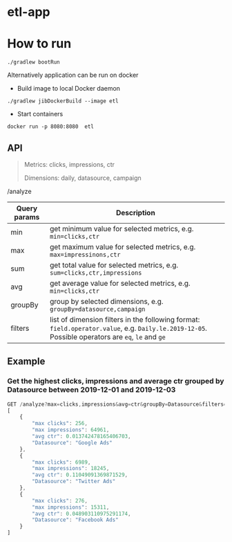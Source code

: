 # etl-app

# How to run


```
./gradlew bootRun
```

Alternatively application can be run on docker

- Build image to local Docker daemon
```
./gradlew jibDockerBuild --image etl
```
- Start containers
```
docker run -p 8080:8080  etl
```

## API
> Metrics: clicks, impressions, ctr
> 
> Dimensions: daily, datasource, campaign


/analyze 

| Query params | Description |
| --- | --- |
| min | get minimum value for selected metrics, e.g. `min=clicks,ctr`  |
| max | get maximum value for selected metrics, e.g. `max=impressinons,ctr`  |
| sum | get total value for selected metrics, e.g. `sum=clicks,ctr,impressions`  |
| avg | get average value for selected metrics, e.g. `min=clicks,ctr`  |
| groupBy | group by selected dimensions, e.g. `groupBy=datasource,campaign`  |
| filters | list of dimension filters in the following format: `field.operator.value`, e.g. `Daily.le.2019-12-05`. Possible operators are `eq`, `le` and `ge`   |

## Example

### Get the highest clicks, impressions and average ctr grouped by Datasource between 2019-12-01 and 2019-12-03
```javascript
GET /analyze?max=clicks,impressions&avg=ctr&groupBy=Datasource&filters=Daily.ge.2019-12-01&filters=Daily.le.2019-12-30
[
    {
        "max clicks": 256,
        "max impressions": 64961,
        "avg ctr": 0.013742478165406703,
        "Datasource": "Google Ads"
    },
    {
        "max clicks": 6989,
        "max impressions": 18245,
        "avg ctr": 0.11049091369871529,
        "Datasource": "Twitter Ads"
    },
    {
        "max clicks": 276,
        "max impressions": 15311,
        "avg ctr": 0.048903110975291174,
        "Datasource": "Facebook Ads"
    }
]
```

